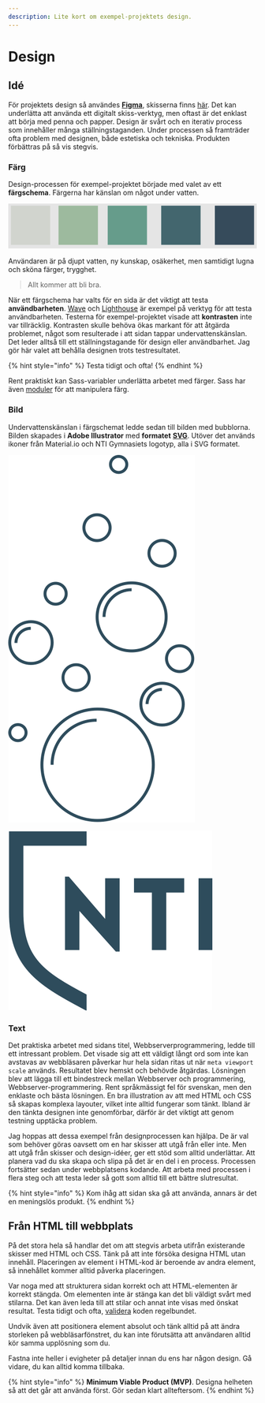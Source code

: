 ```yaml
---
description: Lite kort om exempel-projektets design.
---
```


# Design

## Idé

För projektets design så användes [**Figma**](https://www.figma.com/), skisserna finns [här](https://www.figma.com/file/tngmvFgOZ96E1xHm9Igr9o/Webbserver-node?node-id=0%3A1). Det kan underlätta att använda ett digitalt skiss-verktyg, men oftast är det enklast att börja med penna och papper. Design är svårt och en iterativ process som innehåller många ställningstaganden. Under processen så framträder ofta problem med designen, både estetiska och tekniska. Produkten förbättras på så vis stegvis.

### Färg

Design-processen för exempel-projektet började med valet av ett **färgschema**. Färgerna har känslan om något under vatten. 

![F&#xE4;rgschemat](../../.gitbook/assets/figmacolors.png)

Användaren är på djupt vatten, ny kunskap, osäkerhet, men samtidigt lugna och sköna färger, trygghet. 

> Allt kommer att bli bra.

När ett färgschema har valts för en sida är det viktigt att testa **användbarheten**. [Wave](https://www.d.umn.edu/itss/training/online/wave/) och [Lighthouse](https://developers.google.com/web/tools/lighthouse) är exempel på verktyg för att testa användbarheten. Testerna för exempel-projektet visade att **kontrasten** inte var tillräcklig. Kontrasten skulle behöva ökas markant för att åtgärda problemet, något som resulterade i att sidan tappar undervattenskänslan. Det leder alltså till ett ställningstagande för design eller användbarhet. Jag gör här valet att behålla designen trots testresultatet. 

{% hint style="info" %}
Testa tidigt och ofta!
{% endhint %}

Rent praktiskt kan Sass-variabler underlätta arbetet med färger. Sass har även [moduler](https://sass-lang.com/documentation/modules/color) för att manipulera färg.

### Bild

Undervattenskänslan i färgschemat ledde sedan till bilden med bubblorna. Bilden skapades i **Adobe Illustrator** med **formatet** [**SVG**](https://developer.mozilla.org/en-US/docs/Web/SVG). Utöver det används ikoner från Material.io och NTI Gymnasiets logotyp, alla i SVG formatet.  

![Bubblor](../../.gitbook/assets/bubbles-v2.svg)

![Ikon logo](../../.gitbook/assets/nti_icon.svg)

### Text

Det praktiska arbetet med sidans titel, Webbserverprogrammering, ledde till ett intressant problem. Det visade sig att ett väldigt långt ord som inte kan avstavas av webbläsaren påverkar hur hela sidan ritas ut när  `meta viewport scale` används. Resultatet blev hemskt och behövde åtgärdas. Lösningen blev att lägga till ett bindestreck mellan Webbserver och programmering, Webbserver-programmering. Rent språkmässigt fel för svenskan, men den enklaste och bästa lösningen. En bra illustration av att med HTML och CSS så skapas komplexa layouter, vilket inte alltid fungerar som tänkt. Ibland är den tänkta designen inte genomförbar, därför är det viktigt att genom testning upptäcka problem.

Jag hoppas att dessa exempel från designprocessen kan hjälpa. De är val som behöver göras oavsett om en har skisser att utgå från eller inte. Men att utgå från skisser och design-idéer, ger ett stöd som alltid underlättar. Att planera vad du ska skapa och slipa på det är en del i en process. Processen fortsätter sedan under webbplatsens kodande. Att arbeta med processen i flera steg och att testa leder så gott som alltid till ett bättre slutresultat.

{% hint style="info" %}
Kom ihåg att sidan ska gå att använda, annars är det en meningslös produkt.
{% endhint %}

## Från HTML till webbplats

På det stora hela så handlar det om att stegvis arbeta utifrån existerande skisser med HTML och CSS. Tänk på att inte försöka designa HTML utan innehåll. Placeringen av element i HTML-kod är beroende av andra element, så innehållet kommer alltid påverka placeringen.

Var noga med att strukturera sidan korrekt och att HTML-elementen är korrekt stängda. Om elementen inte är stänga kan det bli väldigt svårt med stilarna. Det kan även leda till att stilar och annat inte visas med önskat resultat. Testa tidigt och ofta, [validera](https://validator.nu/) koden regelbundet.

Undvik även att positionera element absolut och tänk alltid på att ändra storleken på webbläsarfönstret, du kan inte förutsätta att användaren alltid kör samma upplösning som du.

Fastna inte heller i evigheter på detaljer innan du ens har någon design. Gå vidare, du kan alltid komma tillbaka.

{% hint style="info" %}
**Minimum Viable Product \(MVP\)**. Designa helheten så att det går att använda först. Gör sedan klart allteftersom.
{% endhint %}



